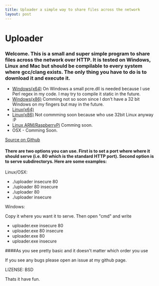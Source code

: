 ```yaml
---
title: Uploader a simple way to share files across the network
layout: post
---
```

# Uploader

###  Welcome. This is a small and super simple program to share files across the network over HTTP. It is tested on Windows, Linux and Mac but should be compilable to every system where gcc/clang exists. The only thing you have to do is to download it and execute it.
[logo]: "http://theanonymous.github.io/uploader.png"

* [Windows(x64)](https://drive.google.com/file/d/0B_GPBNtpF5YgalZUMlF3bGIyelE/view?usp=sharing)
  On Windows a small pcre.dll is needed because I use Perl regex in my code. I may try to compile it static in the future.
* [Windows(x86)]() Comming not so soon since I don't have a 32 bit Windows on my fingers but may in the future.
* [Linux(x64)](https://drive.google.com/file/d/0B_GPBNtpF5YgYWhSY0FPdUVaelU/view?usp=sharing)
* [Linux(x86)]() Not commming soon because who use 32bit Linux anyway :P
* [Linux ARM/RaspberryPi]() Comming soon.
* OSX - Comming Soon.


[Source on Github](https://github.com/TheAnonymous/Uploader/tree/master)

#### There are two options you can use. First is to set a port where where it should serve (i.e. 80 which is the standard HTTP port). Second option is to serve subdirectorys. Here are some examples:

Linux/OSX:

* ./uploader insecure 80
* ./uploader 80 insecure
* ./uploader 80
* ./uploader insecure

Windows:

Copy it where you want it to serve. Then open "cmd" and write

* uploader.exe insecure 80
* uploader.exe 80 insecure
* uploader.exe 80
* uploader.exe insecure

####As you see pretty basic and it doesn't matter which order you use

If you see any bugs please open an issue at my github page.

LIZENSE: BSD

Thats it have fun.
